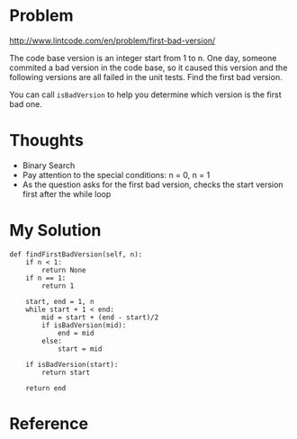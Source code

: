 # Problem

http://www.lintcode.com/en/problem/first-bad-version/

The code base version is an integer start from 1 to n. One day, someone commited a bad version in the code base, so it caused this version and the following versions are all failed in the unit tests. Find the first bad version.

You can call ```isBadVersion``` to help you determine which version is the first bad one.

# Thoughts

- Binary Search
- Pay attention to the special conditions: n = 0, n = 1
- As the question asks for the first bad version, checks the start version first after the while loop 

# My Solution

```
def findFirstBadVersion(self, n):
    if n < 1:
        return None
    if n == 1:
        return 1
    
    start, end = 1, n
    while start + 1 < end:
        mid = start + (end - start)/2
        if isBadVersion(mid):
            end = mid
        else:
            start = mid
    
    if isBadVersion(start):
        return start
    
    return end
```

# Reference

